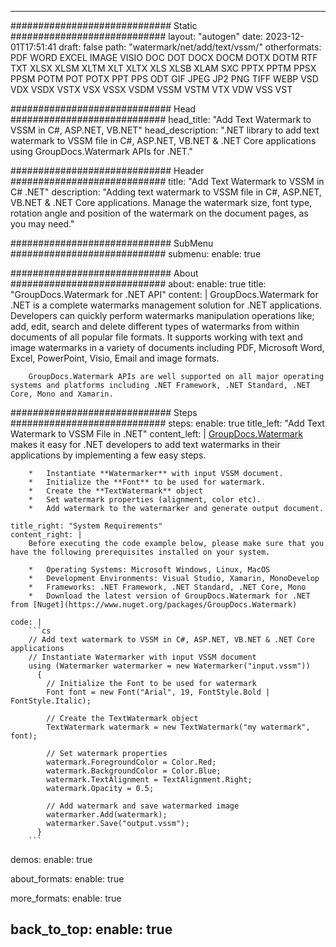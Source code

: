 
---
############################# Static ############################
layout: "autogen"
date: 2023-12-01T17:51:41
draft: false
path: "watermark/net/add/text/vssm/"
otherformats: PDF WORD EXCEL IMAGE VISIO DOC DOT DOCX DOCM DOTX DOTM RTF TXT XLSX XLSM XLTM XLT XLTX XLS XLSB XLAM SXC PPTX PPTM PPSX PPSM POTM POT POTX PPT PPS ODT GIF JPEG JP2 PNG TIFF WEBP VSD VDX VSDX VSTX VSX VSSX VSDM VSSM VSTM VTX VDW VSS VST

############################# Head ############################
head_title: "Add Text Watermark to VSSM in C#, ASP.NET, VB.NET"
head_description: ".NET library to add text watermark to VSSM file in C#, ASP.NET, VB.NET & .NET Core applications using GroupDocs.Watermark APIs for .NET."

############################# Header ############################
title: "Add Text Watermark to VSSM in C# .NET"
description: "Adding text watermark to VSSM file in C#, ASP.NET, VB.NET & .NET Core applications. Manage the watermark size, font type, rotation angle and position of the watermark on the document pages, as you may need."

############################# SubMenu ############################
submenu:
    enable: true

############################# About ############################
about:
    enable: true
    title: "GroupDocs.Watermark for .NET API"
    content: |
        GroupDocs.Watermark for .NET is a complete watermarks management solution for .NET applications. Developers can quickly perform watermarks manipulation operations like; add, edit, search and delete different types of watermarks from within documents of all popular file formats. It supports working with text and image watermarks in a variety of documents including PDF, Microsoft Word, Excel, PowerPoint, Visio, Email and image formats.
        
        GroupDocs.Watermark APIs are well supported on all major operating systems and platforms including .NET Framework, .NET Standard, .NET Core, Mono and Xamarin.

############################# Steps ############################
steps:
    enable: true
    title_left: "Add Text Watermark to VSSM File in .NET"
    content_left: |
        [GroupDocs.Watermark](https://products.groupdocs.com/watermark/net/) makes it easy for .NET developers to add text watermarks in their applications by implementing a few easy steps.

        *   Instantiate **Watermarker** with input VSSM document.
        *   Initialize the **Font** to be used for watermark.
        *   Create the **TextWatermark** object
        *   Set watermark properties (alignment, color etc).
        *   Add watermark to the watermarker and generate output document.
        
    title_right: "System Requirements"
    content_right: |
        Before executing the code example below, please make sure that you have the following prerequisites installed on your system.

        *   Operating Systems: Microsoft Windows, Linux, MacOS
        *   Development Environments: Visual Studio, Xamarin, MonoDevelop
        *   Frameworks: .NET Framework, .NET Standard, .NET Core, Mono
        *   Download the latest version of GroupDocs.Watermark for .NET from [Nuget](https://www.nuget.org/packages/GroupDocs.Watermark)
        
    code: |
        ```cs
        // Add text watermark to VSSM in C#, ASP.NET, VB.NET & .NET Core applications
        // Instantiate Watermarker with input VSSM document
        using (Watermarker watermarker = new Watermarker("input.vssm"))
          {
            // Initialize the Font to be used for watermark
            Font font = new Font("Arial", 19, FontStyle.Bold | FontStyle.Italic);
            
            // Create the TextWatermark object
            TextWatermark watermark = new TextWatermark("my watermark", font);

            // Set watermark properties
            watermark.ForegroundColor = Color.Red;
            watermark.BackgroundColor = Color.Blue;
            watermark.TextAlignment = TextAlignment.Right;
            watermark.Opacity = 0.5;

            // Add watermark and save watermarked image
            watermarker.Add(watermark);
            watermarker.Save("output.vssm");
          }
        ```      

demos:
    enable: true
        

about_formats:
    enable: true


more_formats:
    enable: true


back_to_top:
    enable: true
---